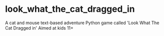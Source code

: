 # look_what_the_cat_dragged_in
A cat and mouse text-based adventure Python game called 'Look What The Cat Dragged in' 
Aimed at kids 11+ 
